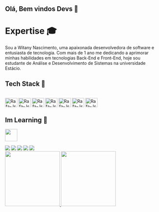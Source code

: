 
## Olá, Bem vindos Devs 👋

# Expertise 🎓
Sou a Witany Nascimento, uma apaixonada desenvolvedora de software e entusiasta de tecnologia. 
Com mais de 1 ano me dedicando a aprimorar minhas habilidades em tecnologias Back-End e Front-End, hoje sou estudante de Análise e Desenvolvimento de Sistemas na universidade Estácio. 

## Tech Stack 🚀

<div style="display: inline_block"><br>
<img align="center" alt="Rafa-Js" height="30" width="40" src="https://cdn.jsdelivr.net/gh/devicons/devicon/icons/java/java-original.svg">
<img align="center" alt="Rafa-Js" height="30" width="40" src="https://cdn.jsdelivr.net/gh/devicons/devicon/icons/css3/css3-original.svg">
<img align="center" alt="Rafa-Js" height="30" width="40" src="https://cdn.jsdelivr.net/gh/devicons/devicon/icons/git/git-original.svg">
<img align="center" alt="Rafa-Js" height="30" width="40" src="https://cdn.jsdelivr.net/gh/devicons/devicon/icons/javascript/javascript-original.svg">
<img align="center" alt="Rafa-Js" height="30" width="40" src="https://cdn.jsdelivr.net/gh/devicons/devicon/icons/html5/html5-original.svg">
<img align="center" alt="Rafa-Js" height="30" width="40" src="https://cdn.jsdelivr.net/gh/devicons/devicon/icons/mysql/mysql-original.svg" width="40">
<img align="center" alt="Rafa-Js" height="30" width="40" src="https://cdn.jsdelivr.net/gh/devicons/devicon/icons/vscode/vscode-original.svg" width="40" >
          
## Im Learning 🎯

<img loading="lazy"
src="https://cdn.jsdelivr.net/gh/devicons/devicon/icons/angularjs/angularjs-original.svg" width="40" height="40" />

<div> 
  <a href="https://www.youtube.com/channel/UCh2CBaBpimISKCYycs9sIGg" target="_blank"><img src="https://img.shields.io/badge/YouTube-FF0000?style=for-the-badge&logo=youtube&logoColor=white" target="_blank"></a>
  <a href="https://instagram.com/tanywii" target="_blank"><img src="https://img.shields.io/badge/-Instagram-%23E4405F?style=for-the-badge&logo=instagram&logoColor=white" target="_blank"></a>
  <a href="https://discord.com/channels/@tanywii" target="_blank"><img src="https://img.shields.io/badge/Discord-7289DA?style=for-the-badge&logo=discord&logoColor=white" target="_blank"></a> 
  <a href = "mailto:tanywiin@gmail.com"><img src="https://img.shields.io/badge/-Gmail-%23333?style=for-the-badge&logo=gmail&logoColor=white" target="_blank"></a>
  <a href="https://www.linkedin.com/in/witany-nascimento-8344bb288/" target="_blank"><img src="https://img.shields.io/badge/-LinkedIn-%230077B5?style=for-the-badge&logo=linkedin&logoColor=white" target="_blank"></a> 
  
</div>

<div>
<a href="https://github.com/tanywii">
<img loading="lazy" height="180em" src="https://github-readme-stats.vercel.app/api/top-langs/ 
username=tanywii&layout=compact&langs_count=7&theme=dracula"/>
  
<img loading="lazy" height="180em" src="https://github-readme-stats.vercel.app/api?username=tanywii&show_icons=true&theme=dracula&include_all_commits=true&count_private=true"/>
</div>
          
          
          
          
